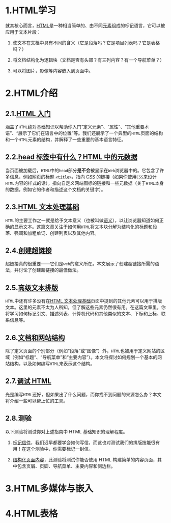 1.HTML学习
=======

就其核心而言，[HTML](https://developer.mozilla.org/zh-CN/docs/Glossary/HTML)是一种相当简单的、由不同[元素](https://developer.mozilla.org/zh-CN/docs/Glossary/Element)组成的标记语言，它可以被应用于文本片段：

1. 使文本在文档中具有不同的含义（它是段落吗？它是项目列表吗？它是表格吗？）

2. 将文档结构化为逻辑块（文档是否有头部？有三列内容？有一个导航菜单？）

3. 可以将图片，影像等内容嵌入到页面中。

# 2.HTML介绍

## 2.1.[HTML 入门](https://developer.mozilla.org/zh-CN/docs/Learn/HTML/Introduction_to_HTML/Getting_started)

涵盖了`HTML`绝对基础知识以帮助你入门“定义元素”、“属性”、“其他重要术语”、“展示了它们在语言中的位置”等。我们还展示了一个典型的`HTML`页面的结构和一个`HTML`元素的结构，并解释了一些重要的基本语言特征。

## 2.2.[head 标签中有什么？HTML 中的元数据](https://developer.mozilla.org/zh-CN/docs/Learn/HTML/Introduction_to_HTML/The_head_metadata_in_HTML)

当页面被加载后，`HTML`中的`head`部分**是不会**被显示在`Web`浏览器中的。它包含了许多信息，例如网页的标题 [`<title>`](https://developer.mozilla.org/zh-CN/docs/Web/HTML/Element/title)，指向 [CSS](https://developer.mozilla.org/zh-CN/docs/Glossary/CSS) 的链接（如果你使用`CSS`来设计`HTML`内容的样式的话），指向自定义网站图标的链接和一些元数据（关于`HTML`本身的数据，例如它的作者和描述这个文档的关键字）。

## 2.3.[HTML 文本处理基础](https://developer.mozilla.org/zh-CN/docs/Learn/HTML/Introduction_to_HTML/HTML_text_fundamentals)

`HTML`的主要工作之一就是给予文本意义（也被叫做[语义](https://developer.mozilla.org/zh-CN/docs/Glossary/Semantics)），以让浏览器知道如何正确的显示文本。这篇文章关注于如何用`HTML`将文本块分解为结构化的标题和段落、强调和加粗单词、创建列表以及其他内容。

## 2.4.[创建超链接](https://developer.mozilla.org/zh-CN/docs/Learn/HTML/Introduction_to_HTML/Creating_hyperlinks)

超链接真的很重要——它们是`web`的意义所在。本文展示了创建超链接所需的语法，并讨论了创建超链接的最佳做法。

## 2.5.[高级文本排版](https://developer.mozilla.org/zh-CN/docs/Learn/HTML/Introduction_to_HTML/Advanced_text_formatting)

`HTML`中还有许多没有在[HTML 文本处理基础](https://developer.mozilla.org/zh-CN/docs/Learn/HTML/Introduction_to_HTML/HTML_text_fundamentals)页面中提到的其他元素可以用于排版文本。这里的元素不太为人所知，但了解这些元素仍然很有用。在这篇文章里，你将学习如何标记引文、描述列表、计算机代码和其他类似的文本、下标和上标、联系信息等。

## 2.6.[文档和网站结构](https://developer.mozilla.org/zh-CN/docs/Learn/HTML/Introduction_to_HTML/Document_and_website_structure)

除了定义页面的个别部分（例如“段落”或“图像”）外，`HTML`也被用于定义网站的区域（例如“标题”、“导航菜单”和“主要内容”）。本文将探讨如何规划一个基本的网站结构，以及如何编写`HTML`来表示这个结构。

## 2.7.[调试 HTML](https://developer.mozilla.org/zh-CN/docs/Learn/HTML/Introduction_to_HTML/Debugging_HTML)

光是编写`HTML`还好，但如果出了什么问题，而你找不到问题的来源怎么办？本文将介绍一些可以帮上忙的工具。

## 2.8.测验

以下测验将测试你对上述指南中 HTML 基础知识的理解程度。

1. [标记信件](https://developer.mozilla.org/zh-CN/docs/Learn/HTML/Introduction_to_HTML/Marking_up_a_letter)，我们迟早都要学会如何写信，而这也对测试我们的排版技能很有用！在这个测验中，你需要标记一封信。

2. [结构化页面内容](https://developer.mozilla.org/zh-CN/docs/Learn/HTML/Introduction_to_HTML/Structuring_a_page_of_content)，此测验将测试你能否使用 HTML 构建简单的内容页面，其中包含页眉、页脚、导航菜单、主要内容和侧边栏。

# 3.HTML多媒体与嵌入

# 4.HTML表格
